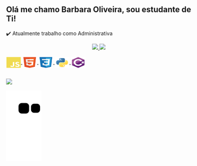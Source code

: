 ## Olá me chamo Barbara Oliveira, sou estudante de Ti!

✔️ Atualmente trabalho como  Administrativa 
<div align="center">
  <a href="https://github.com/Oliverbarbara">
  <img height="150em" src="https://github-readme-stats.vercel.app/api?username=Oliverbarbara&show_icons=true&theme=nightowl&include_all_commits=true&count_private=true"/>
  <img height="100em" src="https://github-readme-stats.vercel.app/api/top-langs/?username=Oliverbarbara&layout=compact&langs_count=7&theme=nightowl"/>
</div>

  <div style="display: inline_block"><br>
  <img align="center" alt="Rafa-Js" height="30" width="40" src="https://raw.githubusercontent.com/devicons/devicon/master/icons/javascript/javascript-plain.svg">
  <img align="center" alt="Rafa-HTML" height="30" width="40" src="https://raw.githubusercontent.com/devicons/devicon/master/icons/html5/html5-original.svg">
  <img align="center" alt="Rafa-CSS" height="30" width="40" src="https://raw.githubusercontent.com/devicons/devicon/master/icons/css3/css3-original.svg">
  <img align="center" alt="Rafa-Python" height="30" width="40" src="https://raw.githubusercontent.com/devicons/devicon/master/icons/python/python-original.svg">
  <img align="center" alt="Rafa-Csharp" height="30" width="40" src="https://raw.githubusercontent.com/devicons/devicon/master/icons/csharp/csharp-original.svg">
 </div>
  
 ##
  
 <div> 
 <a href="https://www.instagram.com/_olbarbara/" target="_blank"><img src="https://img.shields.io/badge/-Instagram-%23E4405F?style=for-the-badge&logo=instagram&logoColor=white" target="_blank"></a>

![Snake animation](https://github.com/rafaballerini/rafaballerini/blob/output/github-contribution-grid-snake.svg)
   
  </div> 
